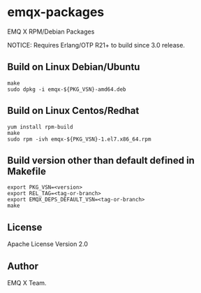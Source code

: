 emqx-packages
=============

EMQ X RPM/Debian Packages

NOTICE: Requires Erlang/OTP R21+ to build since 3.0 release.

Build on Linux Debian/Ubuntu
----------------------------

```
make
sudo dpkg -i emqx-${PKG_VSN}-amd64.deb
```

Build on Linux Centos/Redhat
----------------------------

```
yum install rpm-build
make
sudo rpm -ivh emqx-${PKG_VSN}-1.el7.x86_64.rpm
```

Build version other than default defined in Makefile
----------------------------------------------------

```
export PKG_VSN=<version>
export REL_TAG=<tag-or-branch>
export EMQX_DEPS_DEFAULT_VSN=<tag-or-branch>
make
```

License
-------

Apache License Version 2.0

Author
------

EMQ X Team.
